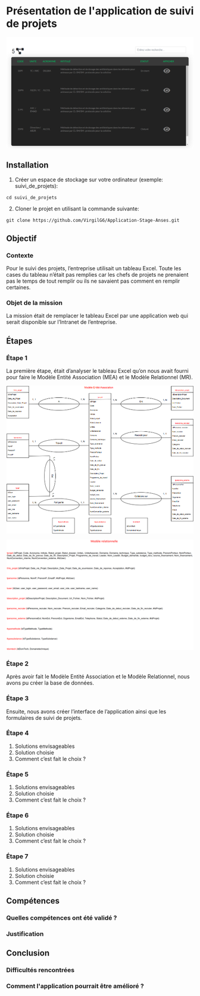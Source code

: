 # Présentation de l'application de suivi de projets
![alt text](https://github.com/VirgilG6/Application-Stage-Anses/blob/master/assets/accueil.png)

## Installation
1. Créer un espace de stockage sur votre ordinateur (exemple: suivi_de_projets):
```
cd suivi_de_projets
```

2. Cloner le projet en utilisant la commande suivante: 
```
git clone https://github.com/VirgilG6/Application-Stage-Anses.git
```

## Objectif
### Contexte
Pour le suivi des projets, l’entreprise utilisait un tableau Excel. Toute les cases du tableau n’était pas remplies car les chefs de projets ne prenaient pas le temps de tout remplir ou ils ne savaient pas comment en remplir certaines.

### Objet de la mission
La mission était de remplacer le tableau Excel par une application web qui serait disponible sur l’Intranet de l’entreprise.


## Étapes
### Étape 1
La première étape, était d’analyser le tableau Excel qu’on nous avait fourni pour faire le Modèle Entité Association (MEA) et le Modèle Relationnel (MR).

![alt text](https://github.com/VirgilG6/Application-Stage-Anses/blob/master/assets/MEA.png)

![alt text](https://github.com/VirgilG6/Application-Stage-Anses/blob/master/assets/MR.png)

### Étape 2
Après avoir fait le Modèle Entité Association et le Modèle Relationnel, nous avons pu créer la base de données.

### Étape 3
Ensuite, nous avons créer l’interface de l’application ainsi que les formulaires de suivi de projets.

### Étape 4
1. Solutions envisageables
2. Solution choisie
3. Comment c’est fait le choix ?
### Étape 5
1. Solutions envisageables
2. Solution choisie
3. Comment c’est fait le choix ?
### Étape 6
1. Solutions envisageables
2. Solution choisie
3. Comment c’est fait le choix ?
### Étape 7
1. Solutions envisageables
2. Solution choisie
3. Comment c’est fait le choix ?

## Compétences
### Quelles compétences ont été validé ?
### Justification

## Conclusion
### Difficultés rencontrées
### Comment l'application pourrait être amélioré ?
